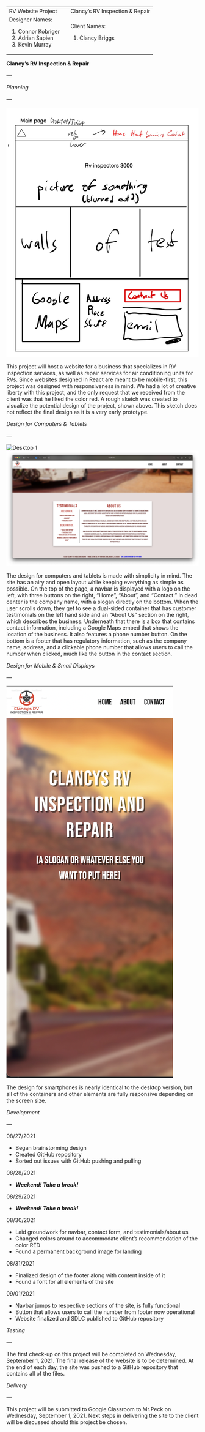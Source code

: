<!-- Output copied to clipboard! -->

<!-----
NEW: Check the "Suppress top comment" option to remove this info from the output.

Conversion time: 0.754 seconds.


Using this Markdown file:

1. Paste this output into your source file.
2. See the notes and action items below regarding this conversion run.
3. Check the rendered output (headings, lists, code blocks, tables) for proper
   formatting and use a linkchecker before you publish this page.

Conversion notes:

* Docs to Markdown version 1.0β31
* Wed Sep 01 2021 13:47:30 GMT-0700 (PDT)
* Source doc: RV Inspection SDLC
* Tables are currently converted to HTML tables.
* This document has images: check for >>>>>  gd2md-html alert:  inline image link in generated source and store images to your server. NOTE: Images in exported zip file from Google Docs may not appear in  the same order as they do in your doc. Please check the images!

----->

<table>
  <tr>
   <td>RV Website Project
   </td>
   <td>
   </td>
   <td>Clancy’s RV Inspection & Repair
   </td>
  </tr>
  <tr>
   <td>Designer Names:
<ol>

<li>Connor Kobriger

<li>Adrian Sapien

<li>Kevin Murray
</li>
</ol>
   </td>
   <td>
   </td>
   <td>Client Names:
<ol>

<li>Clancy Briggs
</li>
</ol>
   </td>
  </tr>
</table>


**Clancy’s RV Inspection & Repair**

**—**

_Planning_

_—_

![Mockup](https://github.com/xconnor9896/rv-inspection-and-ac-repair/blob/main/readme-images/Mockup.jpg)

This project will host a website for a business that specializes in RV inspection services, as well as repair services for air conditioning units for RVs. Since websites designed in React are meant to be mobile-first, this project was designed with responsiveness in mind. We had a lot of creative liberty with this project, and the only request that we received from the client was that he liked the color red. A rough sketch was created to visualize the potential design of the project, shown above. This sketch does not reflect the final design as it is a very early prototype.

_Design for Computers & Tablets_

_—_

![Desktop 1](https://github.com/xconnor9896/rv-inspection-and-ac-repair/blob/main/readme-images/Desktop1.png)
![Desktop 2](https://github.com/xconnor9896/rv-inspection-and-ac-repair/blob/main/readme-images/Desktop2.png)

The design for computers and tablets is made with simplicity in mind. The site has an airy and open layout while keeping everything as simple as possible. On the top of the page, a navbar is displayed with a logo on the left, with three buttons on the right, “Home”, “About”, and “Contact.” In dead center is the company name, with a slogan directly on the bottom. When the user scrolls down, they get to see a dual-sided container that has customer testimonials on the left hand side and an “About Us” section on the right, which describes the business. Underneath that there is a box that contains contact information, including a Google Maps embed that shows the location of the business. It also features a phone number button. On the bottom is a footer that has regulatory information, such as the company name, address, and a clickable phone number that allows users to call the number when clicked, much like the button in the contact section.

_Design for Mobile & Small Displays_

_—_

![Mobile](https://github.com/xconnor9896/rv-inspection-and-ac-repair/blob/main/readme-images/Mobile.png)

The design for smartphones is nearly identical to the desktop version, but all of the containers and other elements are fully responsive depending on the screen size.

_Development_

_—_

08/27/2021



* Began brainstorming design
* Created GitHub repository
* Sorted out issues with GitHub pushing and pulling

08/28/2021



* **_Weekend! Take a break!_**

08/29/2021



* **_Weekend! Take a break!_**

08/30/2021



* Laid groundwork for navbar, contact form, and testimonials/about us
* Changed colors around to accommodate client’s recommendation of the color RED
* Found a permanent background image for landing

08/31/2021



* Finalized design of the footer along with content inside of it
* Found a font for all elements of the site

09/01/2021



* Navbar jumps to respective sections of the site, is fully functional
* Button that allows users to call the number from footer now operational
* Website finalized and SDLC published to GitHub repository

_Testing_

_—_

The first check-up on this project will be completed on Wednesday, September 1, 2021. The final release of the website is to be determined. At the end of each day, the site was pushed to a GitHub repository that contains all of the files. 

_Delivery_

_—_

This project will be submitted to Google Classroom to Mr.Peck on Wednesday, September 1, 2021. Next steps in delivering the site to the client will be discussed should this project be chosen.
